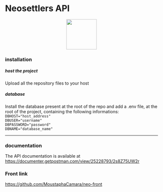 
# Neosettlers API 
<div align="center">
<img  src="https://cdn-icons-png.flaticon.com/512/4180/4180907.png" width="100px">
</div>

### installation
##### host the project
Upload all the repository files to your host
##### database
Install the database present at the root of the repo and add a .env file, at the root of the project,  containing the following informations:
`DBHOST="host_address"`
</br>
`DBUSER="username"`
</br>
`DBPASSWORD="password"`
</br>
`DBNAME="database_name"`

---
### documentation
The API documentation is available at https://documenter.getpostman.com/view/25228793/2s8Z75UW2r


### Front link
https://github.com/MoustaphaCamara/neo-front
